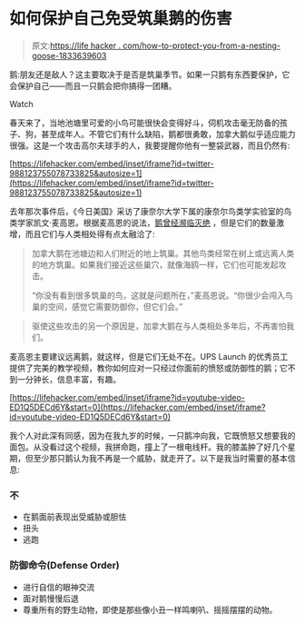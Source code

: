 # 如何保护自己免受筑巢鹅的伤害

> 原文:[https://life hacker . com/how-to-protect-you-from-a-nesting-goose-1833639603](https://lifehacker.com/how-to-protect-yourself-from-a-nesting-goose-1833639603)

鹅:朋友还是敌人？这主要取决于是否是筑巢季节。如果一只鹅有东西要保护，它会保护自己——而且一只鹅会把你搞得一团糟。

Watch

春天来了，当地池塘里可爱的小鸟可能很快会变得好斗，伺机攻击毫无防备的孩子、狗，甚至成年人。不管它们有什么缺陷，鹅都很勇敢，加拿大鹅似乎适应能力很强。这是一个攻击高尔夫球手的人，我要提醒你他有一整袋武器，而且仍然有:

 [https://lifehacker.com/embed/inset/iframe?id=twitter-988123755078733825&autosize=1](https://lifehacker.com/embed/inset/iframe?id=twitter-988123755078733825&autosize=1) 

去年那次事件后，《今日美国》采访了康奈尔大学下属的康奈尔鸟类学实验室的鸟类学家凯文·麦高恩。根据麦高恩的说法，[鹅曾经濒临灭绝](https://www.usatoday.com/story/news/nation-now/2018/04/25/canada-geese-attacks-population-aggressive/550135002/) ，但是它们的数量激增，而且它们与人类相处得有点太融洽了:

> 加拿大鹅在池塘边和人们附近的地上筑巢。其他鸟类经常在树上或远离人类的地方筑巢。如果我们接近这些巢穴，就像海鸥一样，它们也可能发起攻击。
> 
> “你没有看到很多筑巢的鸟，这就是问题所在，”麦高恩说。“你很少会闯入鸟巢的空间，感觉它需要防御你，但它们会。”

> 驱使这些攻击的另一个原因是，加拿大鹅在与人类相处多年后，不再害怕我们。

麦高恩主要建议远离鹅，就这样，但是它们无处不在。UPS Launch 的优秀员工提供了完美的教学视频，教你如何应对一只经过你面前的愤怒或防御性的鹅；它不到一分钟长，信息丰富，有趣。

 [https://lifehacker.com/embed/inset/iframe?id=youtube-video-ED1Q5DECd6Y&start=0](https://lifehacker.com/embed/inset/iframe?id=youtube-video-ED1Q5DECd6Y&start=0) 

我个人对此深有同感，因为在我九岁的时候，一只鹅冲向我，它既愤怒又想要我的面包。从没看过这个视频，我拼命跑，撞上了一根电线杆。我的膝盖肿了好几个星期，但至少那只鹅认为我不再是一个威胁，就走开了。以下是我当时需要的基本信息:

### 不

*   在鹅面前表现出受威胁或胆怯
*   扭头
*   逃跑

### 防御命令(Defense Order)

*   进行自信的眼神交流
*   面对鹅慢慢后退
*   尊重所有的野生动物，即使是那些像小丑一样鸣喇叭、摇摇摆摆的动物。